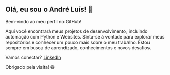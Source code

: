 Olá, eu sou o André Luís! 👋
-------------------------------------
Bem-vindo ao meu perfil no GitHub! 

Aqui você encontrará meus projetos de desenvolvimento, incluindo automação com Python e Websites. Sinta-se à vontade para explorar meus repositórios e conhecer um pouco mais sobre o meu trabalho. Estou sempre em busca de aprendizado, conhecimentos e novos desafios.

Vamos conectar? [LinkedIn](https://www.linkedin.com/in/andr%C3%A9-lu%C3%ADs-pedroza-tarrag%C3%B3-jaques-a05545222/) 

Obrigado pela visita! 😄

